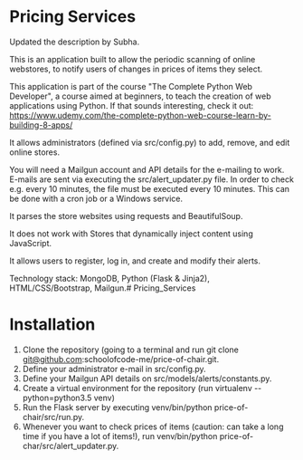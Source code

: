 # Pricing Services

Updated the description by Subha.

This is an application built to allow the periodic scanning of online webstores, to notify users of changes in prices of items they select.

This application is part of the course "The Complete Python Web Developer", a course aimed at beginners, to teach the creation of web applications using Python. If that sounds interesting, check it out: https://www.udemy.com/the-complete-python-web-course-learn-by-building-8-apps/

It allows administrators (defined via src/config.py) to add, remove, and edit online stores.

You will need a Mailgun account and API details for the e-mailing to work. E-mails are sent via executing the src/alert_updater.py file. In order to check e.g. every 10 minutes, the file must be executed every 10 minutes. This can be done with a cron job or a Windows service.

It parses the store websites using requests and BeautifulSoup.

It does not work with Stores that dynamically inject content using JavaScript.

It allows users to register, log in, and create and modify their alerts.

Technology stack: MongoDB, Python (Flask & Jinja2), HTML/CSS/Bootstrap, Mailgun.# Pricing_Services

# Installation

1. Clone the repository (going to a terminal and run git clone git@github.com:schoolofcode-me/price-of-chair.git.
2. Define your administrator e-mail in src/config.py.
3. Define your Mailgun API details on src/models/alerts/constants.py.
4. Create a virtual environment for the repository (run virtualenv --python=python3.5 venv)
5. Run the Flask server by executing venv/bin/python price-of-chair/src/run.py.
6. Whenever you want to check prices of items (caution: can take a long time if you have a lot of items!), run venv/bin/python price-of-char/src/alert_updater.py.
